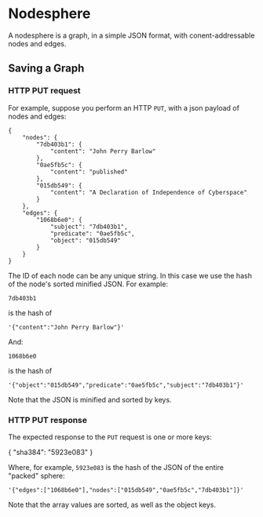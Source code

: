 # Nodesphere

A nodesphere is a graph, in a simple JSON format, with conent-addressable nodes and edges.

## Saving a Graph

### HTTP PUT request

For example, suppose you perform an HTTP `PUT`, with a json payload of nodes and edges:

    {
        "nodes": {
            "7db403b1": {
                "content": "John Perry Barlow"
            },
            "0ae5fb5c": {
                "content": "published"
            },
            "015db549": {
                "content": "A Declaration of Independence of Cyberspace"
            }
        },
        "edges": {
            "1068b6e0": {
                "subject": "7db403b1",
                "predicate": "0ae5fb5c",
                "object": "015db549"
            }
        }
    }

The ID of each node can be any unique string.  In this case we use the hash of the node's sorted minified JSON.  For example:

    7db403b1

is the hash of

    '{"content":"John Perry Barlow"}'

And:

    1068b6e0

is the hash of

    '{"object":"015db549","predicate":"0ae5fb5c","subject":"7db403b1"}'

Note that the JSON is minified and sorted by keys.


### HTTP PUT response

The expected response to the `PUT` request is one or more keys:

{
    "sha384": "5923e083"
}

Where, for example, `5923e083` is the hash of the JSON of the entire "packed" sphere:

    '{"edges":["1068b6e0"],"nodes":["015db549","0ae5fb5c","7db403b1"]}'

Note that the array values are sorted, as well as the object keys.

